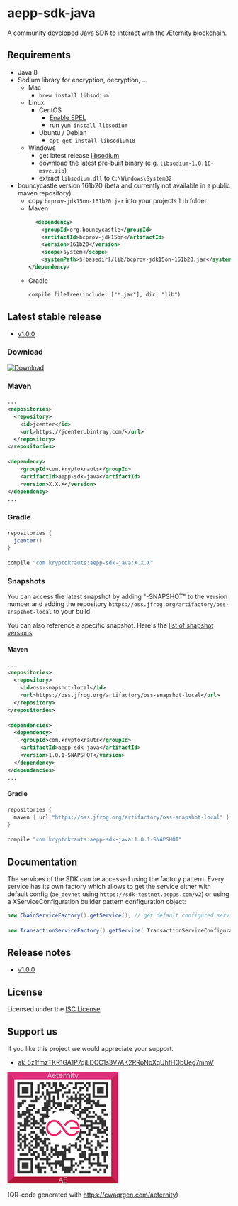 # aepp-sdk-java
A community developed Java SDK to interact with the Æternity blockchain.

## Requirements

- Java 8
- Sodium library for encryption, decryption, ...
    - Mac
        - `brew install libsodium`
    - Linux
        - CentOS
            - [Enable EPEL](https://fedoraproject.org/wiki/EPEL)
            - run `yum install libsodium`
        - Ubuntu / Debian
            - `apt-get install libsodium18`
    - Windows
        - get latest release [libsodium](https://download.libsodium.org/libsodium/releases/)
        - download the latest pre-built binary (e.g. `libsodium-1.0.16-msvc.zip`)
        - extract `libsodium.dll` to `C:\Windows\System32`
- bouncycastle version 161b20 (beta and currently not available in a public maven repository)
    - copy `bcprov-jdk15on-161b20.jar` into your projects `lib` folder
    - Maven
      ```xml
     	<dependency>
          <groupId>org.bouncycastle</groupId>
          <artifactId>bcprov-jdk15on</artifactId>
          <version>161b20</version>
          <scope>system</scope>
          <systemPath>${basedir}/lib/bcprov-jdk15on-161b20.jar</systemPath>
      </dependency>
      ```
    - Gradle
      ```xml
      compile fileTree(include: ["*.jar"], dir: "lib")
      ```

## Latest stable release

- [v1.0.0](https://github.com/kryptokrauts/aepp-sdk-java/releases/tag/v1.0.0)

### Download

 [ ![Download](https://api.bintray.com/packages/kryptokrauts/maven/aepp-sdk-java/images/download.svg) ](https://bintray.com/kryptokrauts/maven/aepp-sdk-java/_latestVersion)

### Maven

```xml
...
<repositories>
  <repository>
    <id>jcenter</id>
    <url>https://jcenter.bintray.com/</url>
  </repository>
</repositories>

<dependency>
    <groupId>com.kryptokrauts</groupId>
    <artifactId>aepp-sdk-java</artifactId>
    <version>X.X.X</version>
</dependency>
...
```

### Gradle

```groovy
repositories {
  jcenter()
}

compile "com.kryptokrauts:aepp-sdk-java:X.X.X"
```

### Snapshots

You can access the latest snapshot by adding "-SNAPSHOT" to the version number and
adding the repository `https://oss.jfrog.org/artifactory/oss-snapshot-local`
to your build.

You can also reference a specific snapshot.
Here's the [list of snapshot versions](https://oss.jfrog.org/webapp/#/artifacts/browse/tree/General/oss-snapshot-local/com/kryptokrauts/aepp-sdk-java).

#### Maven
```xml
...
<repositories>
  <repository>
    <id>oss-snapshot-local</id>
    <url>https://oss.jfrog.org/artifactory/oss-snapshot-local</url>
  </repository>
</repositories>

<dependencies>
  <dependency>
    <groupId>com.kryptokrauts</groupId>
    <artifactId>aepp-sdk-java</artifactId>
    <version>1.0.1-SNAPSHOT</version>
  </dependency>
</dependencies>
...
```

#### Gradle
```groovy
repositories {
  maven { url "https://oss.jfrog.org/artifactory/oss-snapshot-local" }
}

compile "com.kryptokrauts:aepp-sdk-java:1.0.1-SNAPSHOT"
```

## Documentation

The services of the SDK can be accessed using the factory pattern. Every service has its own factory which allows to get the service either with default config (`ae_devnet` using `https://sdk-testnet.aepps.com/v2`) or using a XServiceConfiguration builder pattern configuration object:

```java
new ChainServiceFactory().getService(); // get default configured service

new TransactionServiceFactory().getService( TransactionServiceConfiguration.configure().baseUrl( "http://localhost/v2").compile() ); //set the baseUrl to localhost
```

## Release notes

- [v1.0.0](docs/release-notes/RELEASE-NOTES-1.0.0.md)

## License

Licensed under the [ISC License](LICENSE)

## Support us

If you like this project we would appreciate your support.

- [ak_5z1fmzTKR1GA1P7qiLDCC1s3V7AK2RRpNbXqUhfHQbUeg7mmV](https://explorer.aepps.com/#/account/ak_5z1fmzTKR1GA1P7qiLDCC1s3V7AK2RRpNbXqUhfHQbUeg7mmV)

![ak_5z1fmzTKR1GA1P7qiLDCC1s3V7AK2RRpNbXqUhfHQbUeg7mmV](donations.png)

(QR-code generated with https://cwaqrgen.com/aeternity)